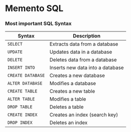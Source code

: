 # Memento SQL

### Most important SQL Syntax

Syntax | Description
--- | --- 
`SELECT` | Extracts data from a database
`UPDATE` | Updates data in a database
`DELETE`| Deletes data from a database
`INSERT INTO` | Inserts new data into a database
`CREATE DATABASE` | Creates a new database
`ALTER DATABASE` | Modifies a database
`CREATE TABLE` | Creates a new table
`ALTER TABLE` | Modifies a table
`DROP TABLE` | Deletes a table
`CREATE INDEX` | Creates an index (search key)
`DROP INDEX` | Deletes an index


